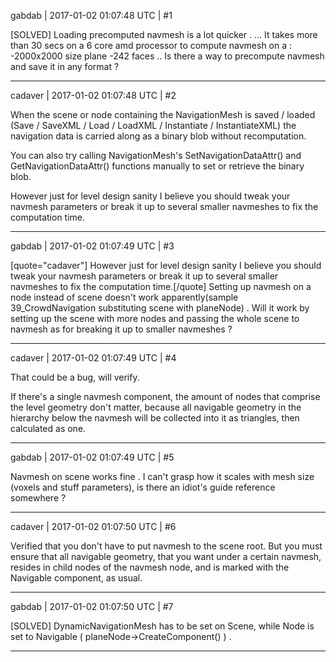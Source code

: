 gabdab | 2017-01-02 01:07:48 UTC | #1

[SOLVED]
Loading precomputed navmesh is a lot quicker .
...
It takes more than 30 secs on a 6 core amd processor to compute navmesh on a :
-2000x2000 size plane
-242 faces ..
Is there a way to precompute navmesh and save it in any format ?

-------------------------

cadaver | 2017-01-02 01:07:48 UTC | #2

When the scene or node containing the NavigationMesh is saved / loaded (Save / SaveXML / Load / LoadXML / Instantiate / InstantiateXML) the navigation data is carried along as a binary blob without recomputation.

You can also try calling NavigationMesh's SetNavigationDataAttr() and GetNavigationDataAttr() functions manually to set or retrieve the binary blob.

However just for level design sanity I believe you should tweak your navmesh parameters or break it up to several smaller navmeshes to fix the computation time.

-------------------------

gabdab | 2017-01-02 01:07:49 UTC | #3

[quote="cadaver"]
However just for level design sanity I believe you should tweak your navmesh parameters or break it up to several smaller navmeshes to fix the computation time.[/quote]
Setting up navmesh on a node instead of scene doesn't work apparently(sample 39_CrowdNavigation substituting scene with planeNode) .
Will it work by setting up the scene with more nodes and passing the whole scene to navmesh as for breaking it up to smaller navmeshes ?

-------------------------

cadaver | 2017-01-02 01:07:49 UTC | #4

That could be a bug, will verify. 

If there's a single navmesh component, the amount of nodes that comprise the level geometry don't matter, because all navigable geometry in the hierarchy below the navmesh will be collected into it as triangles, then calculated as one.

-------------------------

gabdab | 2017-01-02 01:07:49 UTC | #5

Navmesh on scene works fine .
I can't grasp how it scales with mesh size (voxels and stuff parameters), is there an idiot's guide reference somewhere ?

-------------------------

cadaver | 2017-01-02 01:07:50 UTC | #6

Verified that you don't have to put navmesh to the scene root. But you must ensure that all navigable geometry, that you want under a certain navmesh, resides in child nodes of the navmesh node, and is marked with the Navigable component, as usual.

-------------------------

gabdab | 2017-01-02 01:07:50 UTC | #7

[SOLVED] DynamicNavigationMesh has to be set on Scene, while Node is set to Navigable (    planeNode->CreateComponent<Navigable>() ) .

-------------------------

